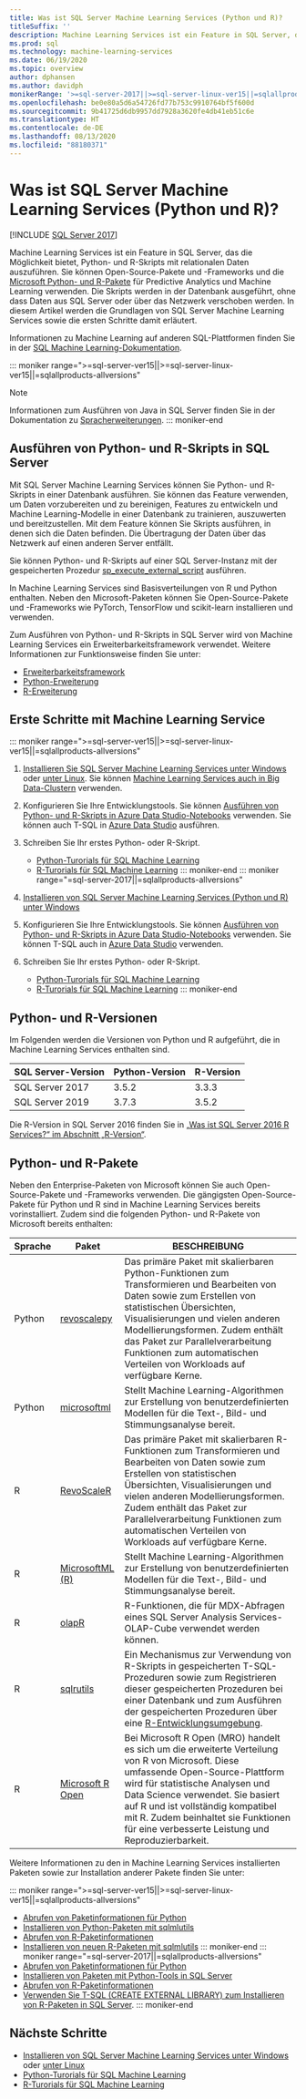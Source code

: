 ```yaml
---
title: Was ist SQL Server Machine Learning Services (Python und R)?
titleSuffix: ''
description: Machine Learning Services ist ein Feature in SQL Server, das die Möglichkeit bietet, Python- und R-Skripts mit relationalen Daten auszuführen. Sie können Open-Source-Pakete und -Frameworks und die Microsoft Python- und R-Pakete für Predictive Analytics und Machine Learning verwenden. Die Skripts werden in der Datenbank ausgeführt, ohne dass Daten aus SQL Server oder über das Netzwerk verschoben werden. In diesem Artikel werden die Grundlagen von SQL Server Machine Learning Services sowie die ersten Schritte damit erläutert.
ms.prod: sql
ms.technology: machine-learning-services
ms.date: 06/19/2020
ms.topic: overview
author: dphansen
ms.author: davidph
monikerRange: '>=sql-server-2017||>=sql-server-linux-ver15||=sqlallproducts-allversions'
ms.openlocfilehash: be0e80a5d6a54726fd77b753c9910764bf5f600d
ms.sourcegitcommit: 9b41725d6db9957dd7928a3620fe4db41eb51c6e
ms.translationtype: HT
ms.contentlocale: de-DE
ms.lasthandoff: 08/13/2020
ms.locfileid: "88180371"
---
```

# <a name="what-is-sql-server-machine-learning-services-python-and-r"></a>Was ist SQL Server Machine Learning Services (Python und R)?
[!INCLUDE [SQL Server 2017](../includes/applies-to-version/sqlserver2017.md)]

Machine Learning Services ist ein Feature in SQL Server, das die Möglichkeit bietet, Python- und R-Skripts mit relationalen Daten auszuführen. Sie können Open-Source-Pakete und -Frameworks und die [Microsoft Python- und R-Pakete](#packages) für Predictive Analytics und Machine Learning verwenden. Die Skripts werden in der Datenbank ausgeführt, ohne dass Daten aus SQL Server oder über das Netzwerk verschoben werden. In diesem Artikel werden die Grundlagen von SQL Server Machine Learning Services sowie die ersten Schritte damit erläutert.

Informationen zu Machine Learning auf anderen SQL-Plattformen finden Sie in der [SQL Machine Learning-Dokumentation](index.yml).

::: moniker range=">=sql-server-ver15||>=sql-server-linux-ver15||=sqlallproducts-allversions"
> [!NOTE]
> Informationen zum Ausführen von Java in SQL Server finden Sie in der Dokumentation zu [Spracherweiterungen](../language-extensions/language-extensions-overview.md).
::: moniker-end

## <a name="execute-python-and-r-scripts-in-sql-server"></a>Ausführen von Python- und R-Skripts in SQL Server

Mit SQL Server Machine Learning Services können Sie Python- und R-Skripts in einer Datenbank ausführen. Sie können das Feature verwenden, um Daten vorzubereiten und zu bereinigen, Features zu entwickeln und Machine Learning-Modelle in einer Datenbank zu trainieren, auszuwerten und bereitzustellen. Mit dem Feature können Sie Skripts ausführen, in denen sich die Daten befinden. Die Übertragung der Daten über das Netzwerk auf einen anderen Server entfällt.

Sie können Python- und R-Skripts auf einer SQL Server-Instanz mit der gespeicherten Prozedur [sp_execute_external_script](../relational-databases/system-stored-procedures/sp-execute-external-script-transact-sql.md) ausführen.

In Machine Learning Services sind Basisverteilungen von R und Python enthalten. Neben den Microsoft-Paketen können Sie Open-Source-Pakete und -Frameworks wie PyTorch, TensorFlow und scikit-learn installieren und verwenden.

Zum Ausführen von Python- und R-Skripts in SQL Server wird von Machine Learning Services ein Erweiterbarkeitsframework verwendet. Weitere Informationen zur Funktionsweise finden Sie unter:

+ [Erweiterbarkeitsframework](concepts/extensibility-framework.md)
+ [Python-Erweiterung](concepts/extension-python.md)
+ [R-Erweiterung](concepts/extension-r.md)

## <a name="get-started-with-machine-learning-services"></a>Erste Schritte mit Machine Learning Service

::: moniker range=">=sql-server-ver15||>=sql-server-linux-ver15||=sqlallproducts-allversions"
1. [Installieren Sie SQL Server Machine Learning Services unter Windows](install/sql-machine-learning-services-windows-install.md) oder [unter Linux](../linux/sql-server-linux-setup-machine-learning.md?toc=/sql/machine-learning/toc.json). Sie können [Machine Learning Services auch in Big Data-Clustern](../big-data-cluster/machine-learning-services.md) verwenden.

1. Konfigurieren Sie Ihre Entwicklungstools. Sie können [Ausführen von Python- und R-Skripts in Azure Data Studio-Notebooks](install/sql-machine-learning-azure-data-studio.md) verwenden. Sie können auch T-SQL in [Azure Data Studio](../azure-data-studio/what-is.md) ausführen.

1. Schreiben Sie Ihr erstes Python- oder R-Skript.

    + [Python-Turorials für SQL Machine Learning](tutorials/python-tutorials.md)
    + [R-Turorials für SQL Machine Learning](tutorials/r-tutorials.md)
::: moniker-end
::: moniker range="=sql-server-2017||=sqlallproducts-allversions"
1. [Installieren von SQL Server Machine Learning Services (Python und R) unter Windows](install/sql-machine-learning-services-windows-install.md)

1. Konfigurieren Sie Ihre Entwicklungstools. Sie können [Ausführen von Python- und R-Skripts in Azure Data Studio-Notebooks](install/sql-machine-learning-azure-data-studio.md) verwenden. Sie können T-SQL auch in [Azure Data Studio](../azure-data-studio/what-is.md) verwenden.

1. Schreiben Sie Ihr erstes Python- oder R-Skript.

    + [Python-Turorials für SQL Machine Learning](tutorials/python-tutorials.md)
    + [R-Turorials für SQL Machine Learning](tutorials/r-tutorials.md)
::: moniker-end

<a name="versions"></a>

## <a name="python-and-r-versions"></a>Python- und R-Versionen

Im Folgenden werden die Versionen von Python und R aufgeführt, die in Machine Learning Services enthalten sind.

| SQL Server-Version | Python-Version | R-Version |
|-|-|-|
| SQL Server 2017 | 3.5.2 | 3.3.3 |
| SQL Server 2019 | 3.7.3 | 3.5.2 |

Die R-Version in SQL Server 2016 finden Sie in [„Was ist SQL Server 2016 R Services?“ im Abschnitt „R-Version“](r/sql-server-r-services.md?view=sql-server-2016#version).

<a name="packages"></a>

## <a name="python-and-r-packages"></a>Python- und R-Pakete

Neben den Enterprise-Paketen von Microsoft können Sie auch Open-Source-Pakete und -Frameworks verwenden. Die gängigsten Open-Source-Pakete für Python und R sind in Machine Learning Services bereits vorinstalliert. Zudem sind die folgenden Python- und R-Pakete von Microsoft bereits enthalten:

| Sprache | Paket | BESCHREIBUNG |
|-|-|-|
| Python | [revoscalepy](python/ref-py-revoscalepy.md) | Das primäre Paket mit skalierbaren Python-Funktionen zum Transformieren und Bearbeiten von Daten sowie zum Erstellen von statistischen Übersichten, Visualisierungen und vielen anderen Modellierungsformen. Zudem enthält das Paket zur Parallelverarbeitung Funktionen zum automatischen Verteilen von Workloads auf verfügbare Kerne. |
| Python | [microsoftml](python/ref-py-microsoftml.md) | Stellt Machine Learning-Algorithmen zur Erstellung von benutzerdefinierten Modellen für die Text-, Bild- und Stimmungsanalyse bereit. | 
| R | [RevoScaleR](r/ref-r-revoscaler.md) | Das primäre Paket mit skalierbaren R-Funktionen zum Transformieren und Bearbeiten von Daten sowie zum Erstellen von statistischen Übersichten, Visualisierungen und vielen anderen Modellierungsformen. Zudem enthält das Paket zur Parallelverarbeitung Funktionen zum automatischen Verteilen von Workloads auf verfügbare Kerne. |
| R | [MicrosoftML (R)](r/ref-r-microsoftml.md) | Stellt Machine Learning-Algorithmen zur Erstellung von benutzerdefinierten Modellen für die Text-, Bild- und Stimmungsanalyse bereit. |
| R | [olapR](r/ref-r-olapr.md) | R-Funktionen, die für MDX-Abfragen eines SQL Server Analysis Services-OLAP-Cube verwendet werden können. |
| R | [sqlrutils](r/ref-r-sqlrutils.md) | Ein Mechanismus zur Verwendung von R-Skripts in gespeicherten T-SQL-Prozeduren sowie zum Registrieren dieser gespeicherten Prozeduren bei einer Datenbank und zum Ausführen der gespeicherten Prozeduren über eine [R-Entwicklungsumgebung](r/set-up-a-data-science-client.md). |
| R | [Microsoft R Open](https://mran.microsoft.com/rro) | Bei Microsoft R Open (MRO) handelt es sich um die erweiterte Verteilung von R von Microsoft. Diese umfassende Open-Source-Plattform wird für statistische Analysen und Data Science verwendet. Sie basiert auf R und ist vollständig kompatibel mit R. Zudem beinhaltet sie Funktionen für eine verbesserte Leistung und Reproduzierbarkeit. |

Weitere Informationen zu den in Machine Learning Services installierten Paketen sowie zur Installation anderer Pakete finden Sie unter:

::: moniker range=">=sql-server-ver15||>=sql-server-linux-ver15||=sqlallproducts-allversions"
+ [Abrufen von Paketinformationen für Python](package-management/python-package-information.md)
+ [Installieren von Python-Paketen mit sqlmlutils](package-management/install-additional-python-packages-on-sql-server.md)
+ [Abrufen von R-Paketinformationen](package-management/r-package-information.md)
+ [Installieren von neuen R-Paketen mit sqlmlutils](package-management/install-additional-r-packages-on-sql-server.md)
::: moniker-end
::: moniker range="=sql-server-2017||=sqlallproducts-allversions"
+ [Abrufen von Paketinformationen für Python](package-management/python-package-information.md)
+ [Installieren von Paketen mit Python-Tools in SQL Server](package-management/install-python-packages-standard-tools.md)
+ [Abrufen von R-Paketinformationen](package-management/r-package-information.md)
+ [Verwenden Sie T-SQL (CREATE EXTERNAL LIBRARY) zum Installieren von R-Paketen in SQL Server](package-management/install-r-packages-with-tsql.md).
::: moniker-end

## <a name="next-steps"></a>Nächste Schritte

+ [Installieren von SQL Server Machine Learning Services unter Windows](install/sql-machine-learning-services-windows-install.md) oder [unter Linux](../linux/sql-server-linux-setup-machine-learning.md?toc=/sql/machine-learning/toc.json)
+ [Python-Turorials für SQL Machine Learning](tutorials/python-tutorials.md)
+ [R-Turorials für SQL Machine Learning](tutorials/r-tutorials.md)
